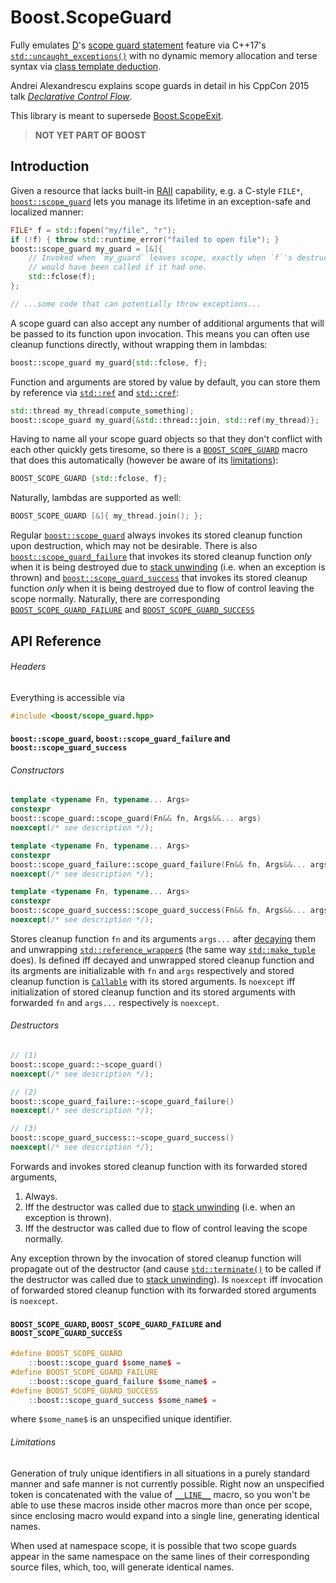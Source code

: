 # Boost.ScopeGuard

Fully emulates [D][D]'s [scope guard statement][D.ScopeGuardStatement] feature
via C++17's [`std::uncaught_exceptions()`][C++.UncaughtExceptions] with no
dynamic memory allocation and terse syntax via
[class template deduction][C++.ClassTemplateDeduction].

Andrei Alexandrescu explains scope guards in detail in his CppCon 2015 talk
[_Declarative Control Flow_][YouTube.AlexandrescuTalk].

This library is meant to supersede [Boost.ScopeExit][Boost.ScopeExit].

> **NOT YET PART OF BOOST**

## Introduction

Given a resource that lacks built-in [RAII][RAII] capability, e.g. a C-style 
`FILE*`, [`boost::scope_guard`](#ApiReference.Classes) lets you manage its
lifetime in an exception-safe and localized manner:

```C++
FILE* f = std::fopen("my/file", "r");
if (!f) { throw std::runtime_error("failed to open file"); }
boost::scope_guard my_guard = [&]{
    // Invoked when `my_guard` leaves scope, exactly when `f`'s destructor
    // would have been called if it had one.
    std::fclose(f);
};

// ...some code that can potentially throw exceptions...
```

A scope guard can also accept any number of additional arguments that will be
passed to its function upon invocation. This means you can often use 
cleanup functions directly, without wrapping them in lambdas:

```C++
boost::scope_guard my_guard{std::fclose, f};
```

Function and arguments are stored by value by default, you can store them by
reference via [`std::ref`][C++.Ref] and [`std::cref`][C++.Ref]:

```C++
std::thread my_thread(compute_something);
boost::scope_guard my_guard{&std::thread::join, std::ref(my_thread)};
```

Having to name all your scope guard objects so that they don't conflict with
each other quickly gets tiresome, so there is a
[`BOOST_SCOPE_GUARD`](#ApiReference.Macros) macro that does this automatically
(however be aware of its [limitations](#ApiReference.MacroLimitations)):

```C++
BOOST_SCOPE_GUARD {std::fclose, f};
```

Naturally, lambdas are supported as well:

```C++
BOOST_SCOPE_GUARD [&]{ my_thread.join(); };
```

Regular [`boost::scope_guard`](#ApiReference.Classes) always invokes its
stored cleanup function upon destruction, which may not be desirable. There is
also [`boost::scope_guard_failure`](#ApiReference.Classes) that invokes its
stored cleanup function _only_ when it is being destroyed due to
[stack unwinding][C++.StackUnwinding] (i.e. when an exception is thrown) and
[`boost::scope_guard_success`](#ApiReference.Classes) that invokes its stored
cleanup function _only_ when it is being destroyed due to flow of control
leaving the scope normally. Naturally, there are corresponding
[`BOOST_SCOPE_GUARD_FAILURE`](#ApiReference.Macros) and
[`BOOST_SCOPE_GUARD_SUCCESS`](#ApiReference.Macros)

## API Reference

###### Headers

Everything is accessible via

```C++
#include <boost/scope_guard.hpp>
```

#### <a name="ApiReference.Classes">`boost::scope_guard`, `boost::scope_guard_failure` and `boost::scope_guard_success`</a>

###### Constructors

```C++
template <typename Fn, typename... Args>
constexpr
boost::scope_guard::scope_guard(Fn&& fn, Args&&... args)
noexcept(/* see description */);

template <typename Fn, typename... Args>
constexpr
boost::scope_guard_failure::scope_guard_failure(Fn&& fn, Args&&... args)
noexcept(/* see description */);

template <typename Fn, typename... Args>
constexpr
boost::scope_guard_success::scope_guard_success(Fn&& fn, Args&&... args)
noexcept(/* see description */);
```

Stores cleanup function `fn` and its arguments `args...` after
[decaying][C++.Decay] them and unwrapping
[`std::reference_wrapper`s][C++.ReferenceWrapper] (the same way
[`std::make_tuple`][C++.MakeTuple] does). Is defined iff decayed and unwrapped
stored cleanup function and its argments are initializable with `fn` and `args`
respectively and stored cleanup function is [`Callable`][C++.Callable] with its
stored arguments. Is `noexcept` iff initialization of stored cleanup function
and its stored arguments with forwarded `fn` and `args...` respectively is
`noexcept`.

###### Destructors

```C++
// (1)
boost::scope_guard::~scope_guard()
noexcept(/* see description */);

// (2)
boost::scope_guard_failure::~scope_guard_failure()
noexcept(/* see description */);

// (3)
boost::scope_guard_success::~scope_guard_success()
noexcept(/* see description */);
```

Forwards and invokes stored cleanup function with its forwarded stored
arguments,

1. Always.
2. Iff the destructor was called due to [stack unwinding][C++.StackUnwinding]
    (i.e. when an exception is thrown).
3. Iff the destructor was called due to flow of control leaving the scope
    normally.

Any exception thrown by the invocation of stored cleanup function will
propagate out of the destructor (and cause [`std::terminate()`][C++.Terminate]
to be called if the destructor was called due to
[stack unwinding][C++.StackUnwinding]). Is `noexcept`
iff invocation of forwarded stored cleanup function with its forwarded stored
arguments is `noexcept`.

#### <a name="ApiReference.Macros">`BOOST_SCOPE_GUARD`, `BOOST_SCOPE_GUARD_FAILURE` and `BOOST_SCOPE_GUARD_SUCCESS`</a>

```C++
#define BOOST_SCOPE_GUARD
    ::boost::scope_guard $some_name$ =
#define BOOST_SCOPE_GUARD_FAILURE
    ::boost::scope_guard_failure $some_name$ =
#define BOOST_SCOPE_GUARD_SUCCESS
    ::boost::scope_guard_success $some_name$ =
```

where `$some_name$` is an unspecified unique identifier.

###### <a name="ApiReference.MacroLimitations">Limitations</a>

Generation of truly unique identifiers in all situations in a purely standard
manner and safe manner is not currently possible. Right now an unspecified
token is concatenated with the value of [`__LINE__`][C++.Line] macro, so you
won't be able to use these macros inside other macros more than once per scope,
since enclosing macro would expand into a single line, generating identical
names.

When used at namespace scope, it is possible that two scope guards appear in 
the same namespace on the same lines of their corresponding source files,
which, too, will generate identical names.

[Boost.ScopeExit]: http://www.boost.org/doc/libs/release/libs/scope_exit/doc/html/index.html
[D]: https://dlang.org/
[D.ScopeGuardStatement]: https://dlang.org/spec/statement.html#scope-guard-statement
[C++.UncaughtExceptions]: http://en.cppreference.com/w/cpp/error/uncaught_exception
[C++.ClassTemplateDeduction]: http://en.cppreference.com/w/cpp/language/class_template_deduction
[YouTube.AlexandrescuTalk]: https://youtu.be/WjTrfoiB0MQ
[RAII]: http://en.cppreference.com/w/cpp/language/raii
[C++.Ref]: http://en.cppreference.com/w/cpp/utility/functional/ref
[C++.StackUnwinding]: http://en.cppreference.com/w/cpp/language/throw#Stack_unwinding
[C++.Decay]: http://en.cppreference.com/w/cpp/types/decay
[C++.ReferenceWrapper]: http://en.cppreference.com/w/cpp/utility/functional/reference_wrapper
[C++.MakeTuple]: http://en.cppreference.com/w/cpp/utility/tuple/make_tuple
[C++.Callable]: http://en.cppreference.com/w/cpp/concept/Callable
[C++.Terminate]: http://en.cppreference.com/w/cpp/error/terminate
[C++.Line]: http://en.cppreference.com/w/cpp/preprocessor/replace#Predefined_macros
